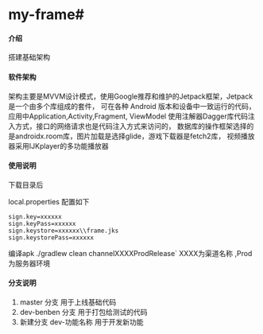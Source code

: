 # my-frame# 

#### 介绍
搭建基础架构

#### 软件架构
架构主要是MVVM设计模式，使用Google推荐和维护的Jetpack框架，Jetpack 是一个由多个库组成的套件，
可在各种 Android 版本和设备中一致运行的代码，应用中Application,Activity,Fragment, ViewModel
使用注解器Dagger库代码注入方式，接口的网络请求也是代码注入方式来访问的，
数据库的操作框架选择的是androidx.room库，图片加载是选择glide，游戏下载器是fetch2库，
视频播放器采用IJKplayer的多功能播放器

#### 使用说明

下载目录后

local.properties
配置如下

```
sign.key=xxxxxx
sign.keyPass=xxxxxx
sign.keystore=xxxxxx\\frame.jks
sign.keystorePass=xxxxxx
```
编译apk
./gradlew clean channelXXXXProdRelease`  XXXX为渠道名称 ,Prod为服务器环境


#### 分支说明

1. master 分支             用于上线基础代码
2. dev-benben 分支         用于打包给测试的代码
3. 新建分支  dev-功能名称    用于开发新功能

